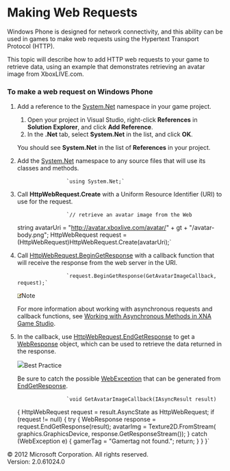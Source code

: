 ﻿

# Making Web Requests

Windows Phone is designed for network connectivity, and this ability can be used in games to make web requests using the Hypertext Transport Protocol (HTTP).

This topic will describe how to add HTTP web requests to your game to retrieve data, using an example that demonstrates retrieving an avatar image from XboxLIVE.com.

### To make a web request on Windows Phone

1.  Add a reference to the [System.Net](http://msdn.microsoft.com/en-us/library/system.net.aspx) namespace in your game project.
    
    1.  Open your project in Visual Studio, right-click **References** in **Solution Explorer**, and click **Add Reference**.
    2.  In the **.Net** tab, select **System.Net** in the list, and click **OK**.
    
    You should see **System.Net** in the list of **References** in your project.
    
2.  Add the [System.Net](http://msdn.microsoft.com/en-us/library/system.net.aspx) namespace to any source files that will use its classes and methods.
    
                        `using System.Net;`
                      
    
3.  Call **HttpWebRequest.Create** with a Uniform Resource Identifier (URI) to use for the request.
    
                        `// retrieve an avatar image from the Web
    string avatarUri = "http://avatar.xboxlive.com/avatar/" + gt +
        "/avatar-body.png";
    HttpWebRequest request =
        (HttpWebRequest)HttpWebRequest.Create(avatarUri);`
                      
    
4.  Call [HttpWebRequest.BeginGetResponse](http://msdn.microsoft.com/en-us/library/system.net.httpwebrequest.begingetresponse.aspx) with a callback function that will receive the response from the web server in the URI.
    
                        `request.BeginGetResponse(GetAvatarImageCallback, request);`
                      
    
    ![](note.gif)Note
    
    For more information about working with asynchronous requests and callback functions, see [Working with Asynchronous Methods in XNA Game Studio](AsyncProgramming.md).
    
5.  In the callback, use [HttpWebRequest.EndGetResponse](http://msdn.microsoft.com/en-us/library/system.net.httpwebrequest.endgetresponse.aspx) to get a [WebResponse](http://msdn.microsoft.com/en-us/library/system.net.webresponse.aspx) object, which can be used to retrieve the data returned in the response.
    
    ![](bp.gif)Best Practice
    
    Be sure to catch the possible [WebException](http://msdn.microsoft.com/en-us/library/system.net.webexception.aspx) that can be generated from [EndGetResponse](http://msdn.microsoft.com/en-us/library/system.net.httpwebrequest.endgetresponse.aspx).
    
                        `void GetAvatarImageCallback(IAsyncResult result)
    {
        HttpWebRequest request = result.AsyncState as HttpWebRequest;
        if (request != null)
        {
            try
            {
                WebResponse response = request.EndGetResponse(result);
                avatarImg = Texture2D.FromStream(
                    graphics.GraphicsDevice,
                    response.GetResponseStream());
            }
            catch (WebException e)
            {
                gamerTag = "Gamertag not found.";
                return;
            }
        }
    }`
                      
    

© 2012 Microsoft Corporation. All rights reserved.  
Version: 2.0.61024.0
